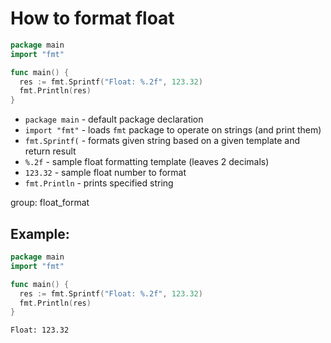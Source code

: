 # How to format float

```go
package main
import "fmt"

func main() {
  res := fmt.Sprintf("Float: %.2f", 123.32)
  fmt.Println(res)
}
```

- `package main` - default package declaration
- `import "fmt"` - loads `fmt` package to operate on strings (and print them)
- `fmt.Sprintf(` - formats given string based on a given template and return result
- `%.2f` - sample float formatting template (leaves 2 decimals)
- `123.32` - sample float number to format
- `fmt.Println` - prints specified string

group: float_format

## Example: 
```go
package main
import "fmt"

func main() {
  res := fmt.Sprintf("Float: %.2f", 123.32)
  fmt.Println(res)
}
```
```
Float: 123.32

```

